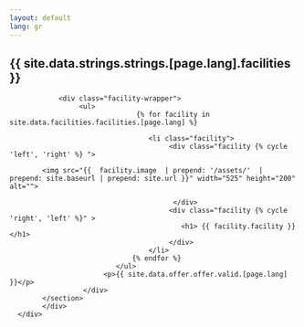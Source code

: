 ```yaml
---
layout: default
lang: gr
---
```


<div class="main">
 <div class="content">
    <h2 class="page-title">{{ site.data.strings.strings.[page.lang].facilities }}</h2>
        <section class="facilities">

                <div class="facility-wrapper">      
                     <ul>
                                   {% for facility in  site.data.facilities.facilities.[page.lang] %}
                                   
                                      <li class="facility">
                                           <div class="facility {% cycle 'left', 'right' %} ">
                                            
            <img src="{{  facility.image  | prepend: '/assets/'  | prepend: site.baseurl | prepend: site.url }}" width="525" height="200" alt="">
                                        
                                            </div>
                                           <div class="facility {% cycle 'right', 'left' %}" >
                                              <h1> {{ facility.facility }} </h1>
                                           </div>
                                      </li>                                           
                                  {% endfor %} 
                              </ul>
                           <p>{{ site.data.offer.offer.valid.[page.lang] }}</p>
                      </div>                      
            </section>
            </div>
      </div>